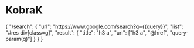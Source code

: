 # KobraK
{
  "/search": {
    "url": "https://www.google.com/search?q={{query}}",
    "list": "#res div[class=g]",
    "result": {
      "title": "h3 a",
      "url": ["h3 a", "@href", "query-param(q)"]
    }
  }
}
